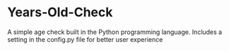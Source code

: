 # Years-Old-Check

A simple age check built in the Python programming language. Includes a setting in the config.py file for better user experience

